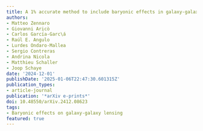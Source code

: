 ```yaml
---
title: A 1% accurate method to include baryonic effects in galaxy-galaxy lensing models
authors:
- Matteo Zennaro
- Giovanni Aricò
- Carlos Garcı́a-Garc\á
- Raúl E. Angulo
- Lurdes Ondaro-Mallea
- Sergio Contreras
- Andrina Nicola
- Matthieu Schaller
- Joop Schaye
date: '2024-12-01'
publishDate: '2025-01-06T22:47:30.601315Z'
publication_types:
- article-journal
publication: '*arXiv e-prints*'
doi: 10.48550/arXiv.2412.08623
tags:
- Baryonic effects on galaxy-galaxy lensing
featured: true
---
```

